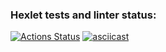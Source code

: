### Hexlet tests and linter status:
[![Actions Status](https://github.com/bandodok/python-project-lvl3/workflows/hexlet-check/badge.svg?branch=)](https://github.com/bandodok/python-project-lvl3/actions?query=branch:)
[![asciicast](https://asciinema.org/a/38SlndTXMYeYlskFyN0GfeE4o.svg)](https://asciinema.org/a/38SlndTXMYeYlskFyN0GfeE4o)
